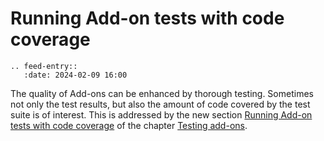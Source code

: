 # Running Add-on tests with code coverage

```{eval-rst}
.. feed-entry::
   :date: 2024-02-09 16:00
```

The quality of Add-ons can be enhanced by thorough testing. Sometimes not only the test results, but also the amount of code covered by the test suite is of interest. This is addressed by the new section <a href="../howtos/testing_addons/testing_addons.html##running-add-on-tests-with-code-coverage">Running Add-on tests with code coverage</a> of the chapter <a href="../howtos/testing_addons/testing_addons.html">Testing add-ons</a>.
